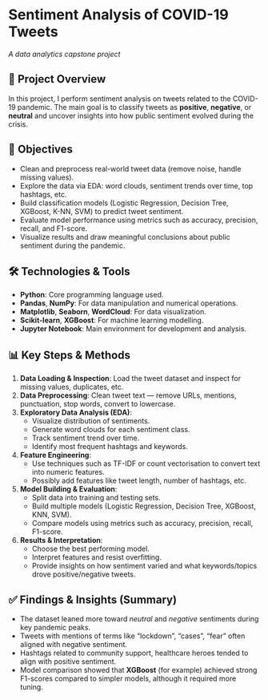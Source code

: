 # Sentiment Analysis of COVID-19 Tweets  
*A data analytics capstone project*

## 🧠 Project Overview  
In this project, I perform sentiment analysis on tweets related to the COVID-19 pandemic. The main goal is to classify tweets as **positive**, **negative**, or **neutral** and uncover insights into how public sentiment evolved during the crisis.

## 🎯 Objectives  
- Clean and preprocess real-world tweet data (remove noise, handle missing values).  
- Explore the data via EDA: word clouds, sentiment trends over time, top hashtags, etc.  
- Build classification models (Logistic Regression, Decision Tree, XGBoost, K-NN, SVM) to predict tweet sentiment.  
- Evaluate model performance using metrics such as accuracy, precision, recall, and F1-score.  
- Visualize results and draw meaningful conclusions about public sentiment during the pandemic.

## 🛠 Technologies & Tools  
- **Python**: Core programming language used.  
- **Pandas**, **NumPy**: For data manipulation and numerical operations.  
- **Matplotlib**, **Seaborn**, **WordCloud**: For data visualization.  
- **Scikit-learn**, **XGBoost**: For machine learning modelling.  
- **Jupyter Notebook**: Main environment for development and analysis.

## 📊 Key Steps & Methods  
1. **Data Loading & Inspection**: Load the tweet dataset and inspect for missing values, duplicates, etc.  
2. **Data Preprocessing**: Clean tweet text — remove URLs, mentions, punctuation, stop words, convert to lowercase.  
3. **Exploratory Data Analysis (EDA)**:  
   - Visualize distribution of sentiments.  
   - Generate word clouds for each sentiment class.  
   - Track sentiment trend over time.  
   - Identify most frequent hashtags and keywords.  
4. **Feature Engineering**:  
   - Use techniques such as TF-IDF or count vectorisation to convert text into numeric features.  
   - Possibly add features like tweet length, number of hashtags, etc.  
5. **Model Building & Evaluation**:  
   - Split data into training and testing sets.  
   - Build multiple models (Logistic Regression, Decision Tree, XGBoost, KNN, SVM).  
   - Compare models using metrics such as accuracy, precision, recall, F1-score.  
6. **Results & Interpretation**:  
   - Choose the best performing model.  
   - Interpret features and resist overfitting.  
   - Provide insights on how sentiment varied and what keywords/topics drove positive/negative tweets.

## ✅ Findings & Insights (Summary)  
- The dataset leaned more toward *neutral* and *negative* sentiments during key pandemic peaks.  
- Tweets with mentions of terms like “lockdown”, “cases”, “fear” often aligned with negative sentiment.  
- Hashtags related to community support, healthcare heroes tended to align with positive sentiment.  
- Model comparison showed that **XGBoost** (for example) achieved strong F1-scores compared to simpler models, although it required more tuning.

